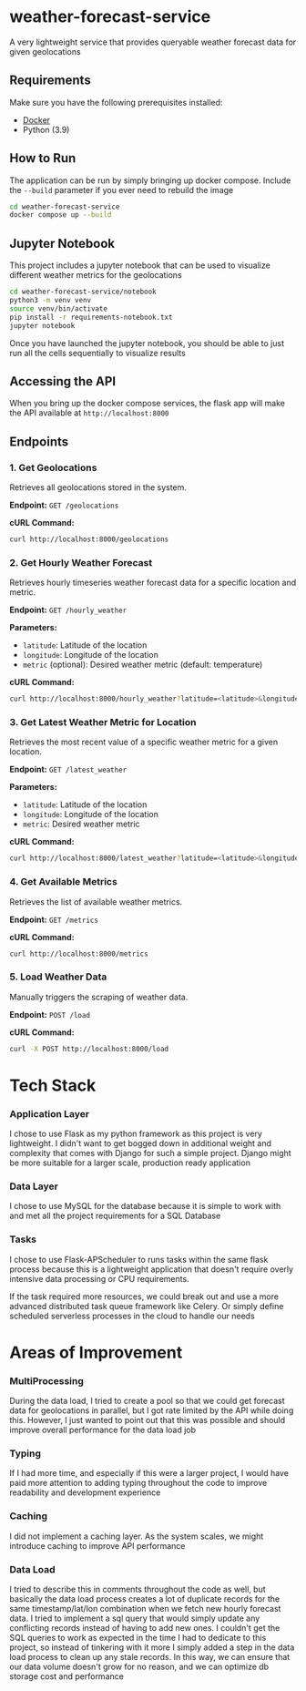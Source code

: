 # weather-forecast-service
A very lightweight service that provides queryable weather forecast data for given geolocations

## Requirements

Make sure you have the following prerequisites installed:

- [Docker](https://docs.docker.com/get-docker/)
- Python (3.9)

## How to Run
The application can be run by simply bringing up docker compose. Include the `--build` parameter if you ever need to rebuild the image
```sh
cd weather-forecast-service
docker compose up --build
```

## Jupyter Notebook
This project includes a jupyter notebook that can be used to visualize different weather metrics for the geolocations
```bash
cd weather-forecast-service/notebook
python3 -m venv venv
source venv/bin/activate
pip install -r requirements-notebook.txt
jupyter notebook
```
Once you have launched the jupyter notebook, you should be able to just run all the cells sequentially to visualize results

## Accessing the API
When you bring up the docker compose services, the flask app will make the API available at `http://localhost:8000`
## Endpoints

### 1. Get Geolocations

Retrieves all geolocations stored in the system.

**Endpoint:** `GET /geolocations`

**cURL Command:**
```bash
curl http://localhost:8000/geolocations
```

### 2. Get Hourly Weather Forecast

Retrieves hourly timeseries weather forecast data for a specific location and metric.

**Endpoint:** `GET /hourly_weather`

**Parameters:**
- `latitude`: Latitude of the location
- `longitude`: Longitude of the location
- `metric` (optional): Desired weather metric (default: temperature)

**cURL Command:**
```bash
curl http://localhost:8000/hourly_weather?latitude=<latitude>&longitude=<longitude>&metric=<metric>
```

### 3. Get Latest Weather Metric for Location

Retrieves the most recent value of a specific weather metric for a given location.

**Endpoint:** `GET /latest_weather`

**Parameters:**
- `latitude`: Latitude of the location
- `longitude`: Longitude of the location
- `metric`: Desired weather metric

**cURL Command:**
```bash
curl http://localhost:8000/latest_weather?latitude=<latitude>&longitude=<longitude>&metric=<metric>
```

### 4. Get Available Metrics

Retrieves the list of available weather metrics.

**Endpoint:** `GET /metrics`

**cURL Command:**
```bash
curl http://localhost:8000/metrics
```

### 5. Load Weather Data

Manually triggers the scraping of weather data.

**Endpoint:** `POST /load`

**cURL Command:**
```bash
curl -X POST http://localhost:8000/load
```

# Tech Stack
### Application Layer
I chose to use Flask as my python framework as this project is very lightweight. I didn't want to get bogged down in additional weight and complexity that comes with Django for such a simple project. 
Django might be more suitable for a larger scale, production ready application

### Data Layer
I chose to use MySQL for the database because it is simple to work with and met all the project requirements for a SQL Database

### Tasks
I chose to use Flask-APScheduler to runs tasks within the same flask process because this is a lightweight application that doesn't require overly intensive data processing or CPU requirements.

If the task required more resources, we could break out and use a more advanced distributed task queue framework like Celery. Or simply define scheduled serverless processes in the cloud to handle our needs

# Areas of Improvement
### MultiProcessing
During the data load, I tried to create a pool so that we could get forecast data for geolocations in parallel, but I got rate limited by the API while doing this. However, I just wanted to point out that this was possible and should improve overall performance for the data load job

### Typing
If I had more time, and especially if this were a larger project, I would have paid more attention to adding typing throughout the code to improve readability and development experience

### Caching
I did not implement a caching layer. As the system scales, we might introduce caching to improve API performance

### Data Load
I tried to describe this in comments throughout the code as well, but basically the data load process creates a lot of duplicate records for the same timestamp/lat/lon combination when we fetch new
hourly forecast data. I tried to implement a sql query that would simply update any conflicting records instead of having to add new ones.
I couldn't get the SQL queries to work as expected in the time I had to dedicate to this project, so instead of tinkering with it more I simply
added a step in the data load process to clean up any stale records. In this way, we can ensure that our data volume doesn't grow for no reason,
and we can optimize db storage cost and performance
